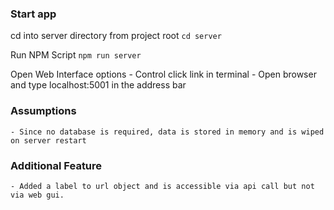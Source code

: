 ### Start app 

cd into server directory from project root
`cd server`

Run NPM Script
`npm run server`

Open Web Interface options
    - Control click link in terminal
    - Open browser and type localhost:5001 in the address bar

### Assumptions
    - Since no database is required, data is stored in memory and is wiped on server restart

### Additional Feature
    - Added a label to url object and is accessible via api call but not via web gui. 